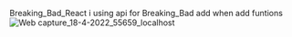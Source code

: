 Breaking_Bad_React 
i using api for Breaking_Bad
add when add funtions
![Web capture_18-4-2022_55659_localhost](https://user-images.githubusercontent.com/75854041/163747390-c5b1ee9e-1179-44ac-935b-5631ff64d643.jpeg)
